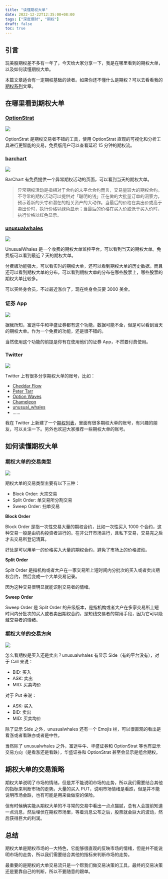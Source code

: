 ```yaml
---
title: "读懂期权大单"
date: 2022-12-22T12:35:00+08:00
tags: ["深度理财", "期权"]
draft: false
toc: true
---
```


## 引言

玩美股期权差不多有一年了，今天给大家分享一下，我是在哪里看到的期权大单，以及如何读懂期权大单。

本篇文章适合有一定期权基础的读者。如果你还不懂什么是期权？可以去看看我的[期权系列](https://blog.forecho.com/tags/%E6%9C%9F%E6%9D%83.html)文章。

## 在哪里看到期权大单

### [OptionStrat](https://optionstrat.com/flow/live)

![](https://img.forecho.com/HrmDqQ.png)

OptionStrat 是期权交易者不错的工具，使用 OptionStrat 直观的可视化和分析工具进行更智能的交易，免费版用户可以查看延迟 15 分钟的期权流。

### [barchart](https://www.barchart.com/options/unusual-activity)

<!--more-->

![](https://img.forecho.com/IAKLxB.png)

BarChart 有免费提供一个异常期权活动的页面，可以看到当天的期权大单。

> 异常期权活动是指相对于合约的未平仓合约而言，交易量较大的期权合约。不寻常的期权活动可以提供对「聪明的钱」正在做的大批量订单的洞察力，预示着新的头寸和潜在的相关资产的大动作。当最后的价格在卖出价或高于卖出价时，执行价格以绿色显示；当最后的价格在买入价或低于买入价时，执行价格以红色显示。

### [unusualwhales](https://unusualwhales.com/)

![](https://img.forecho.com/0LCp2z.png)

UnusualWhales 是一个收费的期权大单监控平台，可以看到当天的期权大单。免费版可以看到最近 7 天的期权大单。

付费版功能强大，可以看实时的期权大单，还可以看到期权大单的历史数据。而且还可以看到期权大单的分布，可以看到期权大单的分布在哪些股票上，哪些股票的期权大单比较多。

可以买终身会员，不过最近涨价了，现在终身会员要 3000 美金。

### 证券 App

![](https://img.forecho.com/m3trQx.PNG)

据我所知，富途牛牛和华盛证券都有这个功能，数据可能不全，但是可以看到当天的期权大单。作为一个免费的功能，还是很不错的。

当然使用这个功能的前提是你有在使用他们的证券 App，不然要付费使用。

### Twitter

![](https://img.forecho.com/VE4bj8.png)

Twitter 上有很多分享期权大单的账号，比如：

- [Cheddar Flow](https://twitter.com/CheddarFlow)
- [Peter Tarr](https://twitter.com/ProfitsTaken)
- [Option Waves](https://twitter.com/optionwaves)
- [Chameleon](https://twitter.com/MarketChmln)
- [unusual_whales](https://twitter.com/unusual_whales)
- ……

我在 Twitter 上新建了一个[期权列表](https://twitter.com/i/lists/1606299260877955072)，里面有很多期权大单的账号，有兴趣的朋友，可以关注一下。另外也欢迎大家推荐一些期权大单的账号。

## 如何读懂期权大单


### 期权大单的交易类型

![](https://img.forecho.com/o3l0LP.png)

期权大单的交易类型主要有以下三种：

- Block Order: 大宗交易
- Split Order: 单交易所分割交易
- Sweep Order: 扫单交易

**Block Order**

Block Order 是指一次性交易大量的期权合约，比如一次性买入 1000 个合约，这种交易一般是由机构投资者进行的。在非公开市场进行，且私下交易，交易完之后才去交易所登记清算。

好处是可以用单一的价格买入大量的期权合约，避免了市场上的价格波动。

**Split Order**

Split Order 是指机构或者大户在一家交易所上短时间内分批次的买入或者卖出期权合约，然后变成一个大单交易记录。

因为这种交易很明显就能识别交易者的情绪。

**Sweep Order**

Sweep Order 是 Split Order 的升级版本，是指机构或者大户在多家交易所上短时间内分批次的买入或者卖出期权合约，是短线交易者的常用手段，因为它可以隐藏交易者的情绪。

### 期权大单的交易方向

![](https://img.forecho.com/KhqXFB.png)

怎么看期权是买入还是卖出？unusualwhales 有显示 Side（有的平台没有），对于 Call 来说：

- BID: 买入
- ASK: 卖出
- MID: 买卖均价

对于 Put 来说：

- ASK: 买入
- BID: 卖出
- MID: 买卖均价

除了显示 Side 之外，unusualwhales 还有一个 Emojis 栏，可以很直观的看出是看涨或者看跌亦或者是中性。

当然除了 unusualwhales 之外，富途牛牛、华盛证券和 OptionStrat 等也有显示交易方向（是看涨还是看跌），华盛证券和 OptionStrat 甚至会显示是组合期权。

## 期权大单的交易策略

期权大单说明了市场的情绪，但是并不能说明市场的走势，所以我们需要结合其他的指标来判断市场的走势。大量的买入 PUT，说明市场情绪是看跌，但是并不能说明市场会跌，也有可能是用来做做空的保险。

但有时候确实能从期权大单的不寻常的交易中看出一点点猫腻，总有人会提前知道一点消息，然后埋伏在期权市场里，等着消息公布之后，股票就会巨大的波动，然后获得巨大的利润。

## 总结

期权大单是期权市场的一大特色，它能够很直观的反映市场的情绪，但是并不能说明市场的走势，所以我们需要结合其他的指标来判断市场的走势。

最重要的是期权的大单交易流只是一个帮我们做交易决策的工具，最终的交易决策还是要靠自己的判断，所以不要随意的跟单。
